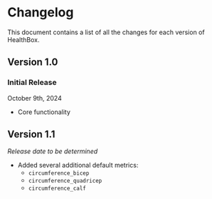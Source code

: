 # Changelog

This document contains a list of all the changes for each version of HealthBox.

## Version 1.0

### Initial Release

October 9th, 2024

- Core functionality


## Version 1.1

*Release date to be determined*

- Added several additional default metrics:
    - `circumference_bicep`
    - `circumference_quadricep`
    - `circumference_calf`
